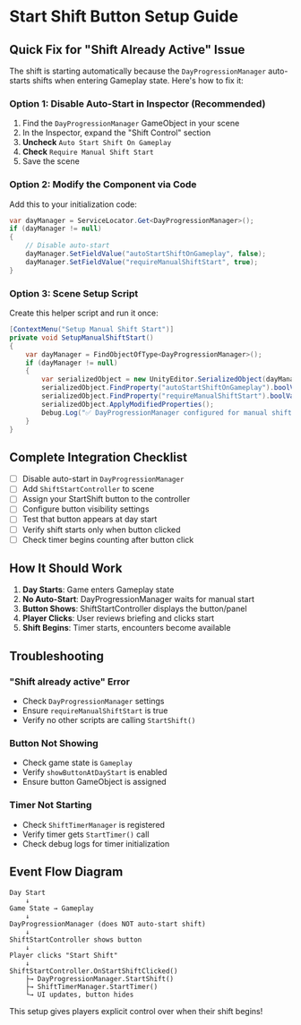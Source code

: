 # Start Shift Button Setup Guide

## Quick Fix for "Shift Already Active" Issue

The shift is starting automatically because the `DayProgressionManager` auto-starts shifts when entering Gameplay state. Here's how to fix it:

### Option 1: Disable Auto-Start in Inspector (Recommended)
1. Find the `DayProgressionManager` GameObject in your scene
2. In the Inspector, expand the "Shift Control" section
3. **Uncheck** `Auto Start Shift On Gameplay`
4. **Check** `Require Manual Shift Start`
5. Save the scene

### Option 2: Modify the Component via Code
Add this to your initialization code:
```csharp
var dayManager = ServiceLocator.Get<DayProgressionManager>();
if (dayManager != null)
{
    // Disable auto-start
    dayManager.SetFieldValue("autoStartShiftOnGameplay", false);
    dayManager.SetFieldValue("requireManualShiftStart", true);
}
```

### Option 3: Scene Setup Script
Create this helper script and run it once:
```csharp
[ContextMenu("Setup Manual Shift Start")]
private void SetupManualShiftStart()
{
    var dayManager = FindObjectOfType<DayProgressionManager>();
    if (dayManager != null)
    {
        var serializedObject = new UnityEditor.SerializedObject(dayManager);
        serializedObject.FindProperty("autoStartShiftOnGameplay").boolValue = false;
        serializedObject.FindProperty("requireManualShiftStart").boolValue = true;
        serializedObject.ApplyModifiedProperties();
        Debug.Log("✅ DayProgressionManager configured for manual shift start");
    }
}
```

## Complete Integration Checklist

- [ ] Disable auto-start in `DayProgressionManager`
- [ ] Add `ShiftStartController` to scene
- [ ] Assign your StartShift button to the controller
- [ ] Configure button visibility settings
- [ ] Test that button appears at day start
- [ ] Verify shift starts only when button clicked
- [ ] Check timer begins counting after button click

## How It Should Work

1. **Day Starts**: Game enters Gameplay state
2. **No Auto-Start**: DayProgressionManager waits for manual start
3. **Button Shows**: ShiftStartController displays the button/panel
4. **Player Clicks**: User reviews briefing and clicks start
5. **Shift Begins**: Timer starts, encounters become available

## Troubleshooting

### "Shift already active" Error
- Check `DayProgressionManager` settings
- Ensure `requireManualShiftStart` is true
- Verify no other scripts are calling `StartShift()`

### Button Not Showing
- Check game state is `Gameplay`
- Verify `showButtonAtDayStart` is enabled
- Ensure button GameObject is assigned

### Timer Not Starting
- Check `ShiftTimerManager` is registered
- Verify timer gets `StartTimer()` call
- Check debug logs for timer initialization

## Event Flow Diagram

```
Day Start
    ↓
Game State → Gameplay
    ↓
DayProgressionManager (does NOT auto-start shift)
    ↓
ShiftStartController shows button
    ↓
Player clicks "Start Shift"
    ↓
ShiftStartController.OnStartShiftClicked()
    ├→ DayProgressionManager.StartShift()
    ├→ ShiftTimerManager.StartTimer()
    └→ UI updates, button hides
```

This setup gives players explicit control over when their shift begins!
